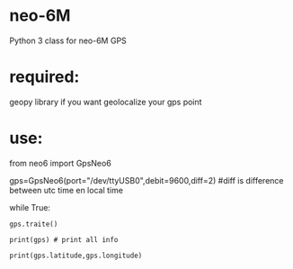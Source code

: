 # neo-6M

Python 3 class for neo-6M GPS

# required:

geopy library if you want geolocalize your gps point

# use:

from neo6 import GpsNeo6

gps=GpsNeo6(port="/dev/ttyUSB0",debit=9600,diff=2) #diff is difference between utc time en local time    

while True:

    gps.traite()
  
    print(gps) # print all info
  
    print(gps.latitude,gps.longitude)
  
